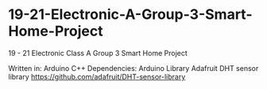# 19-21-Electronic-A-Group-3-Smart-Home-Project

19 - 21 Electronic Class A Group 3 Smart Home Project

Written in: Arduino C++
Dependencies: Arduino Library
              Adafruit DHT sensor library https://github.com/adafruit/DHT-sensor-library
